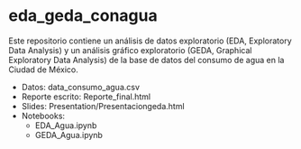 # eda_geda_conagua

Este repositorio contiene un análisis de datos exploratorio (EDA, Exploratory Data Analysis) y un análisis gráfico exploratorio (GEDA, Graphical Exploratory Data Analysis) 
de la base de datos del consumo de agua en la Ciudad de México. 

- Datos: data_consumo_agua.csv
- Reporte escrito: Reporte_final.html
- Slides: Presentation/Presentaciongeda.html
- Notebooks:
  - EDA_Agua.ipynb
  - GEDA_Agua.ipynb
